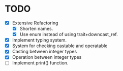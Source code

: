 # TODO

- [x] Extensive Refactoring
    - [x] Shorten names.
    - [x] Use enum instead of using trait+downcast_ref.
- [x] Implement typing system.
 - [x] System for checking castable and operatable
 - [x] Casting between integer types
 - [x] Operation between integer types
- [ ] Implement print() function.